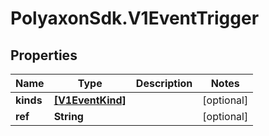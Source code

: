 # PolyaxonSdk.V1EventTrigger

## Properties

Name | Type | Description | Notes
------------ | ------------- | ------------- | -------------
**kinds** | [**[V1EventKind]**](V1EventKind.md) |  | [optional] 
**ref** | **String** |  | [optional] 


